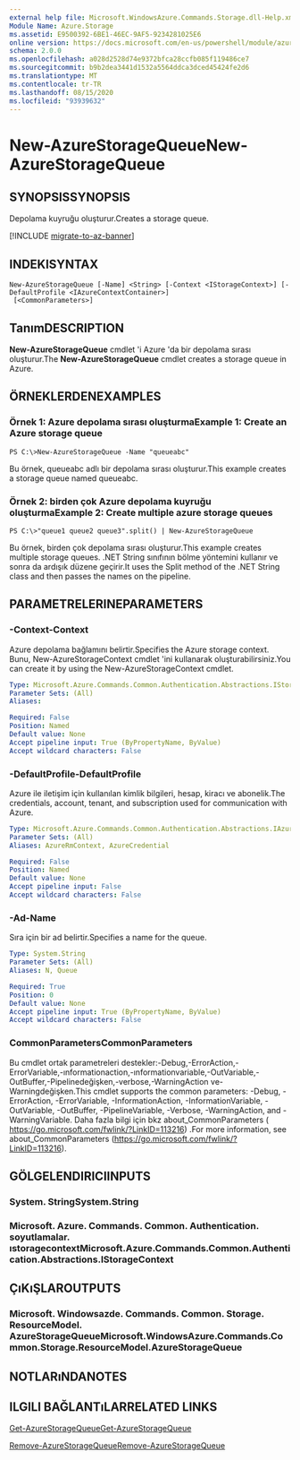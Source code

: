 ```yaml
---
external help file: Microsoft.WindowsAzure.Commands.Storage.dll-Help.xml
Module Name: Azure.Storage
ms.assetid: E9500392-6BE1-46EC-9AF5-9234281025E6
online version: https://docs.microsoft.com/en-us/powershell/module/azure.storage/new-azurestoragequeue
schema: 2.0.0
ms.openlocfilehash: a028d2528d74e9372bfca28ccfb085f119486ce7
ms.sourcegitcommit: b9b2dea3441d1532a5564ddca3dced45424fe2d6
ms.translationtype: MT
ms.contentlocale: tr-TR
ms.lasthandoff: 08/15/2020
ms.locfileid: "93939632"
---
```

# <span data-ttu-id="4c1ab-101">New-AzureStorageQueue</span><span class="sxs-lookup"><span data-stu-id="4c1ab-101">New-AzureStorageQueue</span></span>

## <span data-ttu-id="4c1ab-102">SYNOPSIS</span><span class="sxs-lookup"><span data-stu-id="4c1ab-102">SYNOPSIS</span></span>
<span data-ttu-id="4c1ab-103">Depolama kuyruğu oluşturur.</span><span class="sxs-lookup"><span data-stu-id="4c1ab-103">Creates a storage queue.</span></span>

[!INCLUDE [migrate-to-az-banner](../../includes/migrate-to-az-banner.md)]

## <span data-ttu-id="4c1ab-104">INDEKI</span><span class="sxs-lookup"><span data-stu-id="4c1ab-104">SYNTAX</span></span>

```
New-AzureStorageQueue [-Name] <String> [-Context <IStorageContext>] [-DefaultProfile <IAzureContextContainer>]
 [<CommonParameters>]
```

## <span data-ttu-id="4c1ab-105">Tanım</span><span class="sxs-lookup"><span data-stu-id="4c1ab-105">DESCRIPTION</span></span>
<span data-ttu-id="4c1ab-106">**New-AzureStorageQueue** cmdlet 'i Azure 'da bir depolama sırası oluşturur.</span><span class="sxs-lookup"><span data-stu-id="4c1ab-106">The **New-AzureStorageQueue** cmdlet creates a storage queue in Azure.</span></span>

## <span data-ttu-id="4c1ab-107">ÖRNEKLERDEN</span><span class="sxs-lookup"><span data-stu-id="4c1ab-107">EXAMPLES</span></span>

### <span data-ttu-id="4c1ab-108">Örnek 1: Azure depolama sırası oluşturma</span><span class="sxs-lookup"><span data-stu-id="4c1ab-108">Example 1: Create an Azure storage queue</span></span>
```
PS C:\>New-AzureStorageQueue -Name "queueabc"
```

<span data-ttu-id="4c1ab-109">Bu örnek, queueabc adlı bir depolama sırası oluşturur.</span><span class="sxs-lookup"><span data-stu-id="4c1ab-109">This example creates a storage queue named queueabc.</span></span>

### <span data-ttu-id="4c1ab-110">Örnek 2: birden çok Azure depolama kuyruğu oluşturma</span><span class="sxs-lookup"><span data-stu-id="4c1ab-110">Example 2: Create multiple azure storage queues</span></span>
```
PS C:\>"queue1 queue2 queue3".split() | New-AzureStorageQueue
```

<span data-ttu-id="4c1ab-111">Bu örnek, birden çok depolama sırası oluşturur.</span><span class="sxs-lookup"><span data-stu-id="4c1ab-111">This example creates multiple storage queues.</span></span>
<span data-ttu-id="4c1ab-112">.NET String sınıfının bölme yöntemini kullanır ve sonra da ardışık düzene geçirir.</span><span class="sxs-lookup"><span data-stu-id="4c1ab-112">It uses the Split method of the .NET String class and then passes the names on the pipeline.</span></span>

## <span data-ttu-id="4c1ab-113">PARAMETRELERINE</span><span class="sxs-lookup"><span data-stu-id="4c1ab-113">PARAMETERS</span></span>

### <span data-ttu-id="4c1ab-114">-Context</span><span class="sxs-lookup"><span data-stu-id="4c1ab-114">-Context</span></span>
<span data-ttu-id="4c1ab-115">Azure depolama bağlamını belirtir.</span><span class="sxs-lookup"><span data-stu-id="4c1ab-115">Specifies the Azure storage context.</span></span>
<span data-ttu-id="4c1ab-116">Bunu, New-AzureStorageContext cmdlet 'ini kullanarak oluşturabilirsiniz.</span><span class="sxs-lookup"><span data-stu-id="4c1ab-116">You can create it by using the New-AzureStorageContext cmdlet.</span></span>

```yaml
Type: Microsoft.Azure.Commands.Common.Authentication.Abstractions.IStorageContext
Parameter Sets: (All)
Aliases:

Required: False
Position: Named
Default value: None
Accept pipeline input: True (ByPropertyName, ByValue)
Accept wildcard characters: False
```

### <span data-ttu-id="4c1ab-117">-DefaultProfile</span><span class="sxs-lookup"><span data-stu-id="4c1ab-117">-DefaultProfile</span></span>
<span data-ttu-id="4c1ab-118">Azure ile iletişim için kullanılan kimlik bilgileri, hesap, kiracı ve abonelik.</span><span class="sxs-lookup"><span data-stu-id="4c1ab-118">The credentials, account, tenant, and subscription used for communication with Azure.</span></span>

```yaml
Type: Microsoft.Azure.Commands.Common.Authentication.Abstractions.IAzureContextContainer
Parameter Sets: (All)
Aliases: AzureRmContext, AzureCredential

Required: False
Position: Named
Default value: None
Accept pipeline input: False
Accept wildcard characters: False
```

### <span data-ttu-id="4c1ab-119">-Ad</span><span class="sxs-lookup"><span data-stu-id="4c1ab-119">-Name</span></span>
<span data-ttu-id="4c1ab-120">Sıra için bir ad belirtir.</span><span class="sxs-lookup"><span data-stu-id="4c1ab-120">Specifies a name for the queue.</span></span>

```yaml
Type: System.String
Parameter Sets: (All)
Aliases: N, Queue

Required: True
Position: 0
Default value: None
Accept pipeline input: True (ByPropertyName, ByValue)
Accept wildcard characters: False
```

### <span data-ttu-id="4c1ab-121">CommonParameters</span><span class="sxs-lookup"><span data-stu-id="4c1ab-121">CommonParameters</span></span>
<span data-ttu-id="4c1ab-122">Bu cmdlet ortak parametreleri destekler:-Debug,-ErrorAction,-ErrorVariable,-ınformationaction,-ınformationvariable,-OutVariable,-OutBuffer,-Pipelinedeğişken,-verbose,-WarningAction ve-Warningdeğişken.</span><span class="sxs-lookup"><span data-stu-id="4c1ab-122">This cmdlet supports the common parameters: -Debug, -ErrorAction, -ErrorVariable, -InformationAction, -InformationVariable, -OutVariable, -OutBuffer, -PipelineVariable, -Verbose, -WarningAction, and -WarningVariable.</span></span> <span data-ttu-id="4c1ab-123">Daha fazla bilgi için bkz about_CommonParameters ( https://go.microsoft.com/fwlink/?LinkID=113216) .</span><span class="sxs-lookup"><span data-stu-id="4c1ab-123">For more information, see about_CommonParameters (https://go.microsoft.com/fwlink/?LinkID=113216).</span></span>

## <span data-ttu-id="4c1ab-124">GÖLGELENDIRICI</span><span class="sxs-lookup"><span data-stu-id="4c1ab-124">INPUTS</span></span>

### <span data-ttu-id="4c1ab-125">System. String</span><span class="sxs-lookup"><span data-stu-id="4c1ab-125">System.String</span></span>

### <span data-ttu-id="4c1ab-126">Microsoft. Azure. Commands. Common. Authentication. soyutlamalar. ıstoragecontext</span><span class="sxs-lookup"><span data-stu-id="4c1ab-126">Microsoft.Azure.Commands.Common.Authentication.Abstractions.IStorageContext</span></span>

## <span data-ttu-id="4c1ab-127">ÇıKıŞLAR</span><span class="sxs-lookup"><span data-stu-id="4c1ab-127">OUTPUTS</span></span>

### <span data-ttu-id="4c1ab-128">Microsoft. Windowsazde. Commands. Common. Storage. ResourceModel. AzureStorageQueue</span><span class="sxs-lookup"><span data-stu-id="4c1ab-128">Microsoft.WindowsAzure.Commands.Common.Storage.ResourceModel.AzureStorageQueue</span></span>

## <span data-ttu-id="4c1ab-129">NOTLARıNDA</span><span class="sxs-lookup"><span data-stu-id="4c1ab-129">NOTES</span></span>

## <span data-ttu-id="4c1ab-130">ILGILI BAĞLANTıLAR</span><span class="sxs-lookup"><span data-stu-id="4c1ab-130">RELATED LINKS</span></span>

[<span data-ttu-id="4c1ab-131">Get-AzureStorageQueue</span><span class="sxs-lookup"><span data-stu-id="4c1ab-131">Get-AzureStorageQueue</span></span>](./Get-AzureStorageQueue.md)

[<span data-ttu-id="4c1ab-132">Remove-AzureStorageQueue</span><span class="sxs-lookup"><span data-stu-id="4c1ab-132">Remove-AzureStorageQueue</span></span>](./Remove-AzureStorageQueue.md)


